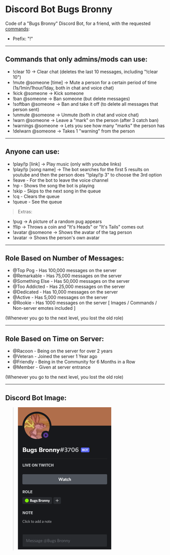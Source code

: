 # Discord Bot Bugs Bronny

Code of a "Bugs Bronny" Discord Bot, for a friend, with the requested [commands](/commands):

* Prefix: "!"

--------------------------------------------------------------------------------------------------------------------------------------------------------------------------------

## Commands that only admins/mods can use:

* !clear 10 -> Clear chat (deletes the last 10 messages, including "!clear 10")
* !mute @someone [time] -> Mute a person for a certain period of time (1s/1min/1hour/1day, both in chat and voice chat)
* !kick @someone -> Kick someone
* !ban @someone -> Ban someone (but delete messages)
* !softban @someone -> Ban and take it off (to delete all messages that person sent)
* !unmute @someone -> Unmute (both in chat and voice chat)
* !warn @someone -> Leave a "mark" on the person (after 3 catch ban)
* !warnings @someone -> Lets you see how many "marks" the person has
* !delwarn @someone -> Takes 1 "warning" from the person

--------------------------------------------------------------------------------------------------------------------------------------------------------------------------------

 ## Anyone can use:

* !play/!p [link] -> Play music (only with youtube links)
* !play/!p [song name] -> The bot searches for the first 5 results on youtube and then the person does "!play/!p 3" to choose the 3rd option
* !leave - For the bot to leave the voice channel
* !np - Shows the song the bot is playing
* !skip - Skips to the next song in the queue
* !cq - Clears the queue
* !queue - See the queue

 > Extras:

* !pug -> A picture of a random pug appears
* !flip -> Throws a coin and "It's Heads" or "It's Tails" comes out
* !avatar @someone -> Shows the avatar of the tag person
* !avatar -> Shows the person's own avatar 

--------------------------------------------------------------------------------------------------------------------------------------------------------------------------------

## Role Based on Number of Messages: 

* @Top Pog - Has 100,000 messages on the server
* @Remarkable - Has 75,000 messages on the server
* @Something Else - Has 50,000 messages on the server
* @Too Addicted - Has 25,000 messages on the server
* @Dedicated - Has 10,000 messages on the server
* @Active - Has 5,000 messages on the server
* @Rookie - Has 1000 messages on the server [ Images / Commands / Non-server emotes included ]

(Whenever you go to the next level, you lost the old role)

--------------------------------------------------------------------------------------------------------------------------------------------------------------------------------

## Role Based on Time on Server: 

* @Racoon - Being on the server for over 2 years
* @Veteran - Joined the server 1 Year ago
* @Friendly - Being in the Community for 6 Months in a Row
* @Member - Given at server entrance

(Whenever you go to the next level, you lost the old role)

--------------------------------------------------------------------------------------------------------------------------------------------------------------------------------

## Discord Bot Image:
> <img src="https://github.com/GJordao12/DiscordBot-BugsBronny/blob/main/BotImage.png">
